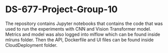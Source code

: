 # DS-677-Project-Group-10

The repository contains Jupyter notebooks that contains the code that was used to run the experiments with CNN and Vision Transformer model. Metrics and model was also logged into mlflow which can be found inside mlruns folder. Then the API, Dockerfile and UI files can be found inside CloudDeployment folder.

